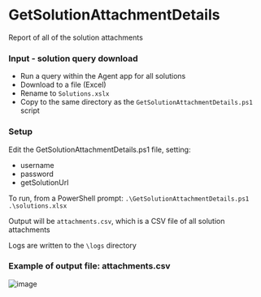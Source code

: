 # GetSolutionAttachmentDetails

Report of all of the solution attachments

### Input - solution query download
* Run a query within the Agent app for all solutions
* Download to a file (Excel)
* Rename to `Solutions.xslx`
* Copy to the same directory as the `GetSolutionAttachmentDetails.ps1` script

### Setup
Edit the GetSolutionAttachmentDetails.ps1 file, setting:
* username
* password
* getSolutionUrl

To run, from a PowerShell prompt: `.\GetSolutionAttachmentDetails.ps1 .\solutions.xlsx`

Output will be `attachments.csv`, which is a CSV file of all solution attachments

Logs are written to the `\logs` directory

### Example of output file: attachments.csv
![image](https://github.com/gsherman/powershell/assets/188871/0f0d3a89-11bd-479a-aa60-de30fa705681)

